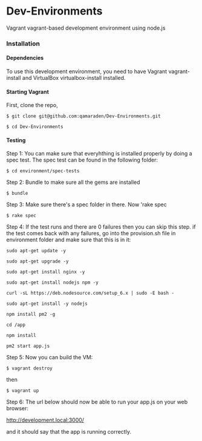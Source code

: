 # Dev-Environments
Vagrant vagrant-based development environment using node.js

### Installation
#### Dependencies
To use this development environment, you need to have Vagrant vagrant-install and VirtualBox virtualbox-install installed.

#### Starting Vagrant
First, clone the repo,

```$ git clone git@github.com:qamaraden/Dev-Environments.git```

```$ cd Dev-Environments```

#### Testing
Step 1: You can make sure that everyhthing is installed properly by doing a spec test. The spec test can be found in the following folder:

```$ cd environment/spec-tests```

Step 2: Bundle to make sure all the gems are installed 

```$ bundle```

Step 3: Make sure there's a spec folder in there. Now 'rake spec

```$ rake spec```

Step 4: If the test runs and there are 0 failures then you can skip this step. if the test comes back with any failures, go into the provision.sh file in environment folder and make sure that this is in it:

```sudo apt-get update -y```

```sudo apt-get upgrade -y```

```sudo apt-get install nginx -y```

```sudo apt-get install nodejs npm -y```

```curl -sL https://deb.nodesource.com/setup_6.x | sudo -E bash -```

```sudo apt-get install -y nodejs```

```npm install pm2 -g```

```cd /app```

```npm install```

```pm2 start app.js ```


Step 5: Now you can build the VM:


```$ vagrant destroy```

then

```$ vagrant up```


Step 6: The url below should now be able to run your app.js on your web browser:

http://development.local:3000/

and it should say that the app is running correctly.

